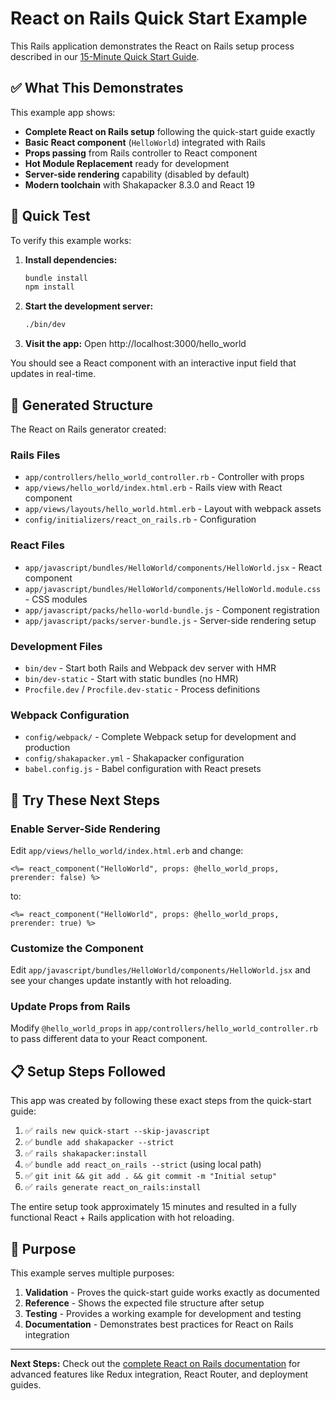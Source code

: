 # React on Rails Quick Start Example

This Rails application demonstrates the React on Rails setup process described in our [15-Minute Quick Start Guide](../../docs/quick-start/README.md).

## ✅ What This Demonstrates

This example app shows:

- **Complete React on Rails setup** following the quick-start guide exactly
- **Basic React component** (`HelloWorld`) integrated with Rails
- **Props passing** from Rails controller to React component
- **Hot Module Replacement** ready for development
- **Server-side rendering** capability (disabled by default)
- **Modern toolchain** with Shakapacker 8.3.0 and React 19

## 🚀 Quick Test

To verify this example works:

1. **Install dependencies:**
   ```bash
   bundle install
   npm install
   ```

2. **Start the development server:**
   ```bash
   ./bin/dev
   ```

3. **Visit the app:**
   Open http://localhost:3000/hello_world

You should see a React component with an interactive input field that updates in real-time.

## 📁 Generated Structure

The React on Rails generator created:

### Rails Files
- `app/controllers/hello_world_controller.rb` - Controller with props
- `app/views/hello_world/index.html.erb` - Rails view with React component
- `app/views/layouts/hello_world.html.erb` - Layout with webpack assets
- `config/initializers/react_on_rails.rb` - Configuration

### React Files  
- `app/javascript/bundles/HelloWorld/components/HelloWorld.jsx` - React component
- `app/javascript/bundles/HelloWorld/components/HelloWorld.module.css` - CSS modules
- `app/javascript/packs/hello-world-bundle.js` - Component registration
- `app/javascript/packs/server-bundle.js` - Server-side rendering setup

### Development Files
- `bin/dev` - Start both Rails and Webpack dev server with HMR
- `bin/dev-static` - Start with static bundles (no HMR)
- `Procfile.dev` / `Procfile.dev-static` - Process definitions

### Webpack Configuration
- `config/webpack/` - Complete Webpack setup for development and production
- `config/shakapacker.yml` - Shakapacker configuration
- `babel.config.js` - Babel configuration with React presets

## 🔧 Try These Next Steps

### Enable Server-Side Rendering
Edit `app/views/hello_world/index.html.erb` and change:
```erb
<%= react_component("HelloWorld", props: @hello_world_props, prerender: false) %>
```
to:
```erb
<%= react_component("HelloWorld", props: @hello_world_props, prerender: true) %>
```

### Customize the Component
Edit `app/javascript/bundles/HelloWorld/components/HelloWorld.jsx` and see your changes update instantly with hot reloading.

### Update Props from Rails
Modify `@hello_world_props` in `app/controllers/hello_world_controller.rb` to pass different data to your React component.

## 📋 Setup Steps Followed

This app was created by following these exact steps from the quick-start guide:

1. ✅ `rails new quick-start --skip-javascript`
2. ✅ `bundle add shakapacker --strict`  
3. ✅ `rails shakapacker:install`
4. ✅ `bundle add react_on_rails --strict` (using local path)
5. ✅ `git init && git add . && git commit -m "Initial setup"`
6. ✅ `rails generate react_on_rails:install`

The entire setup took approximately 15 minutes and resulted in a fully functional React + Rails application with hot reloading.

## 🎯 Purpose

This example serves multiple purposes:

1. **Validation** - Proves the quick-start guide works exactly as documented
2. **Reference** - Shows the expected file structure after setup
3. **Testing** - Provides a working example for development and testing
4. **Documentation** - Demonstrates best practices for React on Rails integration

---

**Next Steps:** Check out the [complete React on Rails documentation](../../docs/README.md) for advanced features like Redux integration, React Router, and deployment guides.
